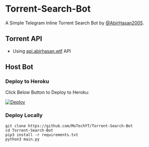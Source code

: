 # Torrent-Search-Bot

A Simple Telegram Inline Torrent Search Bot by [@AbirHasan2005](https://github.com/AbirHasan2005).

## Torrent API
- Using [api.abirhasan.wtf](https://api.abirhasan.wtf/) API

## Host Bot
### Deploy to Heroku
Click Below Button to Deploy to Heroku:

[![Deploy](https://www.herokucdn.com/deploy/button.svg)](https://heroku.com/deploy?template=https://github.com/MoTechYT/Torrent-Search-Bot)

### Deploy Locally
```shell
git clone https://github.com/MoTechYT/Torrent-Search-Bot
cd Torrent-Search-Bot
pip3 install -r requirements.txt
python3 main.py
```


